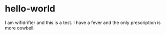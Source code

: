 # hello-world
I am wifidrifter and this is a test.
I have a fever and the only prescription is more cowbell.
